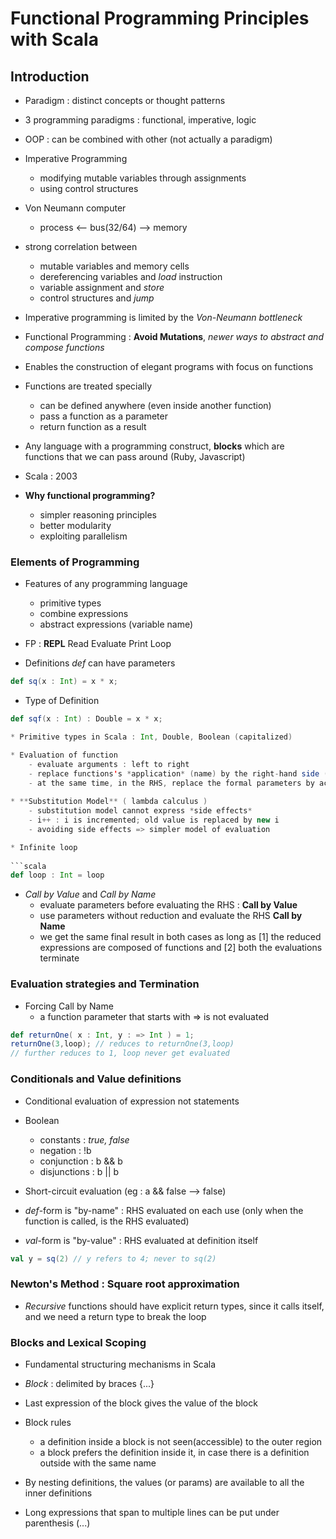 # Functional Programming Principles with Scala

## Introduction

* Paradigm : distinct concepts or thought patterns
* 3 programming paradigms : functional, imperative, logic
* OOP : can be combined with other (not actually a paradigm)
* Imperative Programming 
	- modifying mutable variables through assignments
	- using control structures
* Von Neumann computer
	- process <-- bus(32/64) --> memory

* strong correlation between 
	- mutable variables and memory cells
	- dereferencing variables and *load* instruction
	- variable assignment and *store*
	- control structures and *jump*

* Imperative programming is limited by the *Von-Neumann bottleneck*

* Functional Programming : **Avoid Mutations**, *newer ways to abstract and compose functions*

* Enables the construction of elegant programs with focus on functions

* Functions are treated specially
	- can be defined anywhere (even inside another function)
	- pass a function as a parameter 
	- return function as a result
	
* Any language with a programming construct, **blocks** which are functions that we can pass around (Ruby, Javascript)

* Scala : 2003

* **Why functional programming?**
	- simpler reasoning principles
	- better modularity
	- exploiting parallelism

### Elements of Programming

* Features of any programming language
	- primitive types
	- combine expressions
	- abstract expressions (variable name)

* FP : **REPL** Read Evaluate Print Loop

* Definitions *def* can have parameters

```scala
def sq(x : Int) = x * x; 

```

* Type of Definition

```scala
def sqf(x : Int) : Double = x * x;

* Primitive types in Scala : Int, Double, Boolean (capitalized)

* Evaluation of function
	- evaluate arguments : left to right
	- replace functions's *application* (name) by the right-hand side (whatever after = )
	- at the same time, in the RHS, replace the formal parameters by actual arguments
	
* **Substitution Model** ( lambda calculus )
	- substitution model cannot express *side effects*
	- i++ : i is incremented; old value is replaced by new i
	- avoiding side effects => simpler model of evaluation

* Infinite loop
	
```scala
def loop : Int = loop
```

* *Call by Value* and *Call by Name*
	- evaluate parameters before evaluating the RHS : **Call by Value**
	- use parameters without reduction and evaluate the RHS **Call by Name**
	- we get the same final result in both cases as long as [1] the reduced expressions are composed of functions and [2] both the evaluations terminate


### Evaluation strategies and Termination

* Forcing Call by Name
	- a function parameter that starts with => is not evaluated
	
```scala
def returnOne( x : Int, y : => Int ) = 1;
returnOne(3,loop); // reduces to returnOne(3,loop) 
// further reduces to 1, loop never get evaluated
```

### Conditionals and Value definitions

* Conditional evaluation of expression not statements

* Boolean
	- constants		: *true, false*
	- negation   	: !b
	- conjunction	: b && b
	- disjunctions : b || b

* Short-circuit evaluation (eg : a && false --> false)

* *def*-form is "by-name" : RHS evaluated on each use (only when the function is called, is the RHS evaluated)

* *val*-form is "by-value" : RHS evaluated at definition itself

```scala
val y = sq(2) // y refers to 4; never to sq(2)
```


### Newton's Method : Square root approximation

* *Recursive* functions should have explicit return types, since it calls itself, and we need a return type to break the loop


### Blocks and Lexical Scoping

* Fundamental structuring mechanisms in Scala
* *Block* : delimited by braces {...}
* Last expression of the block gives the value of the block
* Block rules
	- a definition inside a block is not seen(accessible) to the outer region
	- a block prefers the definition inside it, in case there is a definition outside with the same name

* By nesting definitions, the values (or params) are available to all the inner definitions

* Long expressions that span to multiple lines can be put under parenthesis (...) 
